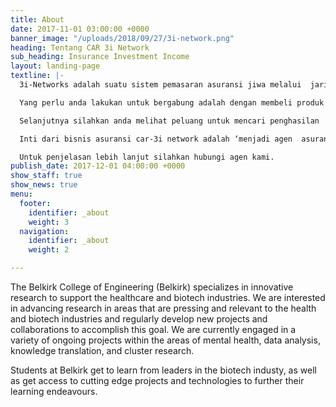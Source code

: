 ```yaml
---
title: About
date: 2017-11-01 03:00:00 +0000
banner_image: "/uploads/2018/09/27/3i-network.png"
heading: Tentang CAR 3i Network
sub_heading: Insurance Investment Income
layout: landing-page
textline: |-
  3i-Networks adalah suatu sistem pemasaran asuransi jiwa melalui  jaringan keagenan, dimana 3i-Networks bertujuan untuk mengajak pemegang  polis untuk memiliki perlindungan (proteksi), Investasi (Unit Link) dan  juga penghasilan sebagai Agen Asuransi Jiwa (mengikuti peraturan  keagenan yang berlaku).

  Yang perlu anda lakukan untuk bergabung adalah dengan membeli produk  asuransi jiwa. Untuk informasi lebih lanjut mengenai Produk dan Cara  Membeli silahkan download “[**Panduan Pembelian Produk**](https://3i-networks.com/downlot.php?file=Slide_BeliProduk.pdf "Panduan Membeli Produk")” dan hubungi Agen yang mengenalkan anda mengenai 3i-Networks untuk mendapat penjelasan lebih lanjut.

  Selanjutnya silahkan anda melihat peluang untuk mencari penghasilan  dengan menjadi agen asuransi yang tergabung di 3i-Networks. Untuk  informasi peluang bisnis 3i-Networks silahkan download “[**Peluang Bisnis**](https://3i-networks.com/downlot.php?file=Slide_PeluangBisnis.pdf "Peluang Bisnis")”

  Inti dari bisnis asuransi car-3i network adalah ‘menjadi agen  asuransi jiwa CARlink Pro-mix’. Tidak kurang dan tidak lebih. Anda  mencari nasabah dan kemudian Anda mendapatkan komisi. Selain komisi yang  dihitung langsung dari jumlah premi dari orang yang beli asuransi lewat  Anda, Anda juga bisa mendapatkan berbagai bonus lain yang dihitung dari  beberapa faktor, seperti jumlah total nasabah yang Anda dapat dan  besarnya jaringan Anda.

  Untuk penjelasan lebih lanjut silahkan hubungi agen kami.
publish_date: 2017-12-01 04:00:00 +0000
show_staff: true
show_news: true
menu:
  footer:
    identifier: _about
    weight: 3
  navigation:
    identifier: _about
    weight: 2

---
```

The Belkirk College of Engineering (Belkirk) specializes in innovative research to support the healthcare and biotech industries. We are interested in advancing research in areas that are pressing and relevant to the health and biotech industries and regularly develop new projects and collaborations to accomplish this goal. We are currently engaged in a variety of ongoing projects within the areas of mental health, data analysis, knowledge translation, and cluster research.

Students at Belkirk get to learn from leaders in the biotech industy, as well as get access to cutting edge projects and technologies to further their learning endeavours.
